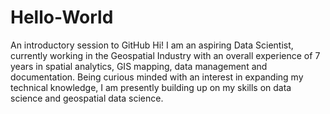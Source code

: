 # Hello-World
An introductory session to GitHub
Hi! I am an aspiring Data Scientist, currently working in the Geospatial Industry with an overall experience of 7 years in spatial analytics, GIS mapping, data management and documentation. Being curious minded with an interest in expanding my technical knowledge, I am presently building up on my skills on data science and geospatial data science.
